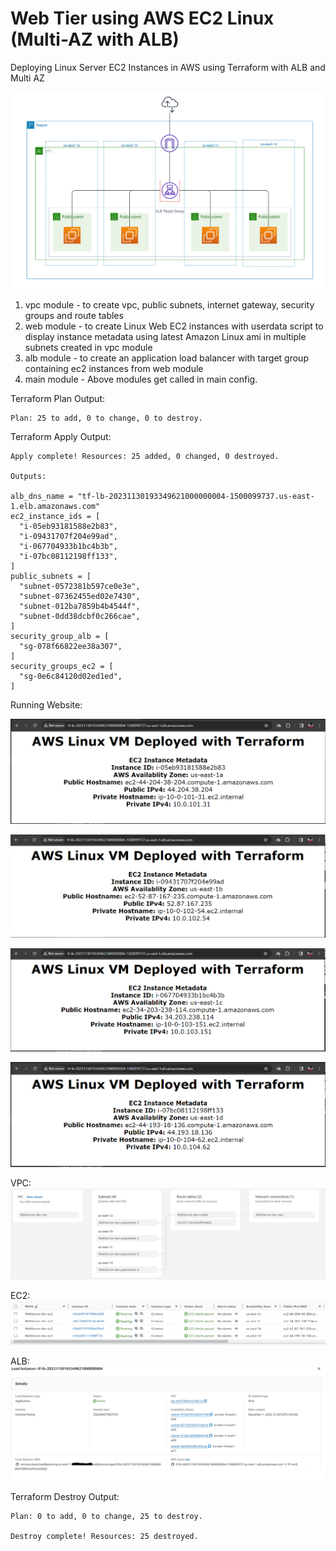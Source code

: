 # Web Tier using AWS EC2 Linux (Multi-AZ with ALB)

Deploying Linux Server EC2 Instances in AWS using Terraform with ALB and Multi AZ

![Alt text](/images/diagram.png)

1. vpc module - to create vpc, public subnets, internet gateway, security groups and route tables
2. web module - to create Linux Web EC2 instances with userdata script to display instance metadata using latest Amazon Linux ami in multiple subnets created in vpc module
3. alb module - to create an application load balancer with target group containing ec2 instances from web module
4. main module - Above modules get called in main config.

Terraform Plan Output:
```
Plan: 25 to add, 0 to change, 0 to destroy.
```

Terraform Apply Output:
```
Apply complete! Resources: 25 added, 0 changed, 0 destroyed.

Outputs:

alb_dns_name = "tf-lb-20231130193349621000000004-1500099737.us-east-1.elb.amazonaws.com"
ec2_instance_ids = [
  "i-05eb93181588e2b83",
  "i-09431707f204e99ad",
  "i-067704933b1bc4b3b",
  "i-07bc08112198ff133",
]
public_subnets = [
  "subnet-0572381b597ce0e3e",
  "subnet-07362455ed02e7430",
  "subnet-012ba7859b4b4544f",
  "subnet-0dd38dcbf0c266cae",
]
security_group_alb = [
  "sg-078f66822ee38a307",
]
security_groups_ec2 = [
  "sg-0e6c84120d02ed1ed",
]
```

Running Website:

![Alt text](/images/vm1.png)

![Alt text](/images/vm2.png)

![Alt text](/images/vm3.png)

![Alt text](/images/vm4.png)

VPC:
![Alt text](/images/vpc.png)

EC2:
![Alt text](/images/ec2.png)

ALB:
![Alt text](/images/alb.png)

Terraform Destroy Output:
```
Plan: 0 to add, 0 to change, 25 to destroy.

Destroy complete! Resources: 25 destroyed.
```